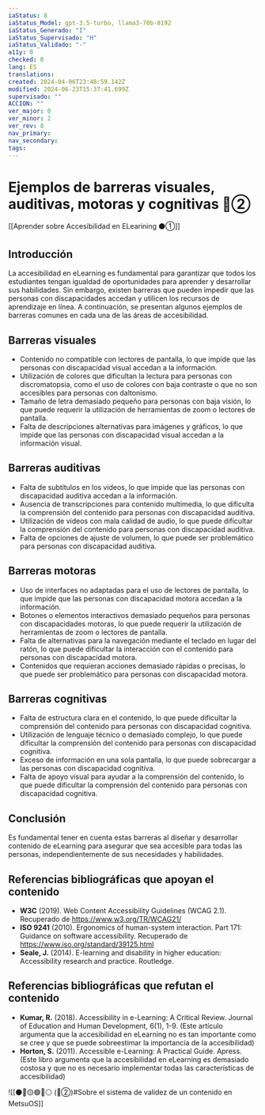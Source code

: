 ```yaml
---
iaStatus: 8
iaStatus_Model: gpt-3.5-turbo, llama3-70b-8192
iaStatus_Generado: "I"
iaStatus_Supervisado: "H"
iaStatus_Validado: "-"
a11y: 0
checked: 0
lang: ES
translations: 
created: 2024-04-06T23:48:59.142Z
modified: 2024-06-23T15:37:41.699Z
supervisado: ""
ACCION: ""
ver_major: 0
ver_minor: 2
ver_rev: 8
nav_primary: 
nav_secondary: 
tags:
---
```

# Ejemplos de barreras visuales, auditivas, motoras y cognitivas 🔴②

[[Aprender sobre Accesibilidad en ELearining ⚫①]]

## Introducción

La accesibilidad en eLearning es fundamental para garantizar que todos los estudiantes tengan igualdad de oportunidades para aprender y desarrollar sus habilidades. Sin embargo, existen barreras que pueden impedir que las personas con discapacidades accedan y utilicen los recursos de aprendizaje en línea. A continuación, se presentan algunos ejemplos de barreras comunes en cada una de las áreas de accesibilidad.

## Barreras visuales

* Contenido no compatible con lectores de pantalla, lo que impide que las personas con discapacidad visual accedan a la información.
* Utilización de colores que dificultan la lectura para personas con discromatopsia, como el uso de colores con baja contraste o que no son accesibles para personas con daltonismo.
* Tamaño de letra demasiado pequeño para personas con baja visión, lo que puede requerir la utilización de herramientas de zoom o lectores de pantalla.
* Falta de descripciones alternativas para imágenes y gráficos, lo que impide que las personas con discapacidad visual accedan a la información visual.

## Barreras auditivas

* Falta de subtítulos en los videos, lo que impide que las personas con discapacidad auditiva accedan a la información.
* Ausencia de transcripciones para contenido multimedia, lo que dificulta la comprensión del contenido para personas con discapacidad auditiva.
* Utilización de videos con mala calidad de audio, lo que puede dificultar la comprensión del contenido para personas con discapacidad auditiva.
* Falta de opciones de ajuste de volumen, lo que puede ser problemático para personas con discapacidad auditiva.

## Barreras motoras

* Uso de interfaces no adaptadas para el uso de lectores de pantalla, lo que impide que las personas con discapacidad motora accedan a la información.
* Botones o elementos interactivos demasiado pequeños para personas con discapacidades motoras, lo que puede requerir la utilización de herramientas de zoom o lectores de pantalla.
* Falta de alternativas para la navegación mediante el teclado en lugar del ratón, lo que puede dificultar la interacción con el contenido para personas con discapacidad motora.
* Contenidos que requieran acciones demasiado rápidas o precisas, lo que puede ser problemático para personas con discapacidad motora.

## Barreras cognitivas

* Falta de estructura clara en el contenido, lo que puede dificultar la comprensión del contenido para personas con discapacidad cognitiva.
* Utilización de lenguaje técnico o demasiado complejo, lo que puede dificultar la comprensión del contenido para personas con discapacidad cognitiva.
* Exceso de información en una sola pantalla, lo que puede sobrecargar a las personas con discapacidad cognitiva.
* Falta de apoyo visual para ayudar a la comprensión del contenido, lo que puede dificultar la comprensión del contenido para personas con discapacidad cognitiva.

## Conclusión

Es fundamental tener en cuenta estas barreras al diseñar y desarrollar contenido de eLearning para asegurar que sea accesible para todas las personas, independientemente de sus necesidades y habilidades.

## Referencias bibliográficas que apoyan el contenido

* **W3C** (2019). Web Content Accessibility Guidelines (WCAG 2.1). Recuperado de <https://www.w3.org/TR/WCAG21/>
* **ISO 9241** (2010). Ergonomics of human-system interaction. Part 171: Guidance on software accessibility. Recuperado de <https://www.iso.org/standard/39125.html>
* **Seale, J.** (2014). E-learning and disability in higher education: Accessibility research and practice. Routledge.

## Referencias bibliográficas que refutan el contenido

* **Kumar, R.** (2018). Accessibility in e-Learning: A Critical Review. Journal of Education and Human Development, 6(1), 1-9. (Este artículo argumenta que la accesibilidad en eLearning no es tan importante como se cree y que se puede sobreestimar la importancia de la accesibilidad)
* **Horton, S.** (2011). Accessible e-Learning: A Practical Guide. Apress. (Este libro argumenta que la accesibilidad en eLearning es demasiado costosa y que no es necesario implementar todas las características de accesibilidad)


![[⚫🔴🟡🟢🔵⚪ (🔴②)#Sobre el sistema de validez de un contenido en MetsuOS]]